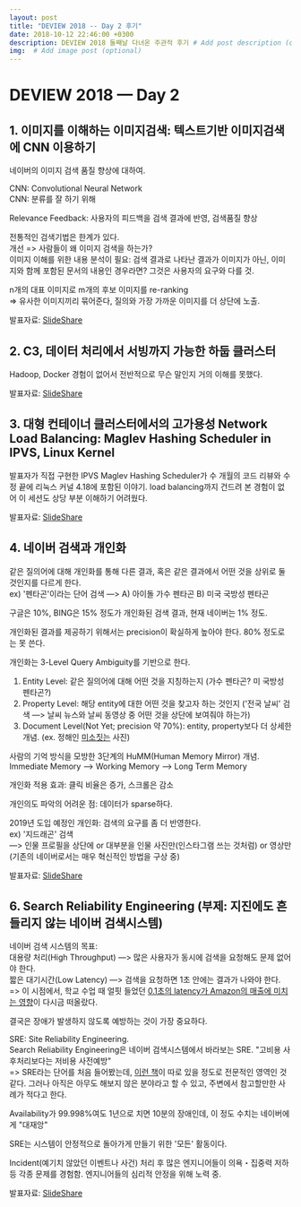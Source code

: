 ```yaml
---
layout: post
title: "DEVIEW 2018 -- Day 2 후기"
date: 2018-10-12 22:46:00 +0300
description: DEVIEW 2018 둘째날 다녀온 주관적 후기 # Add post description (optional)
img:  # Add image post (optional)
---
```

# DEVIEW 2018 — Day 2

## 1. 이미지를 이해하는 이미지검색: 텍스트기반 이미지검색에 CNN 이용하기

네이버의 이미지 검색 품질 향상에 대하여.

CNN: Convolutional Neural Network  
CNN: 분류를 잘 하기 위해

Relevance Feedback: 사용자의 피드백을 검색 결과에 반영, 검색품질 향상

전통적인 검색기법은 한계가 있다.  
개선 => 사람들이 왜 이미지 검색을 하는가?  
이미지 이해를 위한 내용 분석이 필요: 검색 결과로 나타난 결과가 이미지가 아닌, 이미지와 함께 포함된 문서의 내용인 경우라면? 그것은 사용자의 요구와 다를 것.

n개의 대표 이미지로 m개의 후보 이미지를 re-ranking  
=> 유사한 이미지끼리 묶어준다, 질의와 가장 가까운 이미지를 더 상단에 노출.

발표자료: [SlideShare](https://www.slideshare.net/deview/221-cnn-119084683)



## 2. C3, 데이터 처리에서 서빙까지 가능한 하둡 클러스터

Hadoop, Docker 경험이 없어서 전반적으로 무슨 말인지 거의 이해를 못했다.

발표자료: [SlideShare](https://www.slideshare.net/deview/212c3-119161596)



## 3. 대형 컨테이너 클러스터에서의 고가용성 Network Load Balancing: Maglev Hashing Scheduler in IPVS, Linux Kernel

발표자가 직접 구현한 IPVS Maglev Hashing Scheduler가 수 개월의 코드 리뷰와 수정 끝에 리눅스 커널 4.18에 포함된 이야기. load balancing까지 건드려 본 경험이 없어 이 세션도 상당 부분 이해하기 어려웠다. 

발표자료: [SlideShare](https://www.slideshare.net/deview/233-large-containerclusternetworkloadbalancing)



## 4. 네이버 검색과 개인화

같은 질의어에 대해 개인화를 통해 다른 결과, 혹은 같은 결과에서 어떤 것을 상위로 둘 것인지를 다르게 한다.  
ex) '펜타곤'이라는 단어 검색 —> A) 아이돌 가수 펜타곤 B) 미국 국방성 펜타곤

구글은 10%, BING은 15% 정도가 개인화된 검색 결과, 현재 네이버는 1% 정도.

개인화된 결과를 제공하기 위해서는 precision이 확실하게 높아야 한다. 80% 정도로는 못 쓴다.

개인화는 3-Level Query Ambiguity를 기반으로 한다.  
1) Entity Level: 같은 질의어에 대해 어떤 것을 지칭하는지 (가수 펜타곤? 미 국방성 펜타곤?)  
2) Property Level: 해당 entity에 대한 어떤 것을 찾고자 하는 것인지 ('전국 날씨' 검색 —> 날씨 뉴스와 날씨 동영상 중 어떤 것을 상단에 보여줘야 하는가)  
3) Document Level(Not Yet; precision 약 70%): entity, property보다 더 상세한 개념. (ex. 정해인 <u>미소짓는</u> 사진)

사람의 기억 방식을 모방한 3단계의 HuMM(Human Memory Mirror) 개념.  
Immediate Memory —> Working Memory —> Long Term Memory

개인화 적용 효과: 클릭 비율은 증가, 스크롤은 감소

개인의도 파악의 어려운 점: 데이터가 sparse하다. 

2019년 도입 예정인 개인화: 검색의 요구를 좀 더 반영한다.  
ex) '지드래곤' 검색   
—> 인물 프로필을 상단에 or 대부분을 인물 사진만(인스타그램 쓰는 것처럼) or 영상만(기존의 네이버로서는 매우 혁신적인 방법을 구상 중)

발표자료: [SlideShare](https://www.slideshare.net/deview/224naver-search-npersonalizationfinal)



## 6. Search Reliability Engineering (부제: 지진에도 흔들리지 않는 네이버 검색시스템)

네이버 검색 시스템의 목표:  
대용량 처리(High Throughput) —> 많은 사용자가 동시에 검색을 요청해도 문제 없어야 한다.  
짧은 대기시간(Low Latency) —> 검색을 요청하면 1초 안에는 결과가 나와야 한다.  
=> 이 시점에서, 학교 수업 때 얼핏 들었던 [0.1초의 latency가 Amazon의 매출에 미치는 영향](https://blog.gigaspaces.com/amazon-found-every-100ms-of-latency-cost-them-1-in-sales/)이 다시금 떠올랐다.

결국은 장애가 발생하지 않도록 예방하는 것이 가장 중요하다.

SRE: Site Reliability Engineering.  
Search Reliability Engineering은 네이버 검색시스템에서 바라보는 SRE. "고비용 사후처리보다는 저비용 사전예방"  
=> SRE라는 단어를 처음 들어봤는데, [이런 책](https://www.aladin.co.kr/shop/wproduct.aspx?ItemId=71095186&start=slayer)이 따로 있을 정도로 전문적인 영역인 것 같다. 그러나 아직은 아무도 해보지 않은 분야라고 할 수 있고, 주변에서 참고할만한 사례가 적다고 한다.

Availability가 99.998%여도 1년으로 치면 10분의 장애인데, 이 정도 수치는 네이버에게 "대재앙"

SRE는 시스템이 안정적으로 돌아가게 만들기 위한 '모든' 활동이다.

Incident(예기치 않았던 이벤트나 사건) 처리 후 많은 엔지니어들이 의욕・집중력 저하 등 각종 문제를 경험함. 엔지니어들의 심리적 안정을 위해 노력 중.

발표자료: [SlideShare](https://www.slideshare.net/deview/216sresearchreliabilityengineering)

